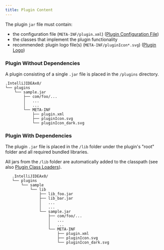 ```yaml
---
title: Plugin Content
---
```

<!-- Copyright 2000-2020 JetBrains s.r.o. and other contributors. Use of this source code is governed by the Apache 2.0 license that can be found in the LICENSE file. -->

The plugin `jar` file must contain:
- the configuration file (`META-INF/plugin.xml`) ([Plugin Configuration File](plugin_configuration_file.md))
- the classes that implement the plugin functionality 
- recommended: plugin logo file(s) (`META-INF/pluginIcon*.svg`) ([Plugin Logo](plugin_icon_file.md)) 


### Plugin Without Dependencies 
A plugin consisting of a single `.jar` file is placed in the `/plugins` directory.

```text
.IntelliJIDEAx0/
└── plugins
    └── sample.jar
        ├── com/foo/...
        │   ...
        │   ...
        └── META-INF
            ├── plugin.xml
            ├── pluginIcon.svg
            └── pluginIcon_dark.svg
```


### Plugin With Dependencies 
The plugin `.jar` file is placed in the `/lib` folder under the plugin's "root" folder and all required bundled libraries.

All jars from the `/lib` folder are automatically added to the classpath (see also [Plugin Class Loaders](plugin_class_loaders.md)).
   
```text
   .IntelliJIDEAx0/
   └── plugins
       └── sample
           └── lib
               ├── lib_foo.jar
               ├── lib_bar.jar
               │   ...
               │   ...
               └── sample.jar
                   ├── com/foo/...
                   │   ...
                   │   ...
                   └── META-INF
                       ├── plugin.xml
                       ├── pluginIcon.svg
                       └── pluginIcon_dark.svg
```
